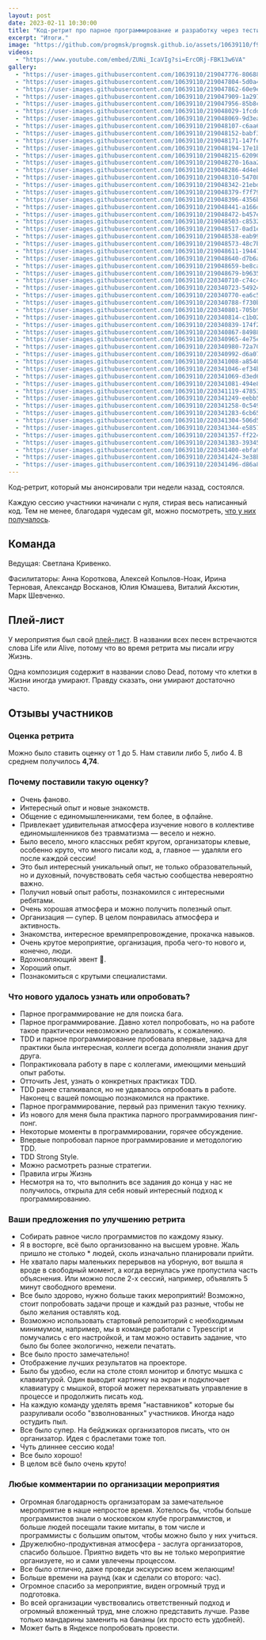 ```yaml
---
layout: post
date: 2023-02-11 10:30:00
title: "Код-ретрит про парное программирование и разработку через тестирование"
excerpt: "Итоги."
image: "https://github.com/progmsk/progmsk.github.io/assets/10639110/f9a65a9b-1b2b-40eb-9aab-5069e2fa92f2"
videos:
  - "https://www.youtube.com/embed/ZUNi_IcaVIg?si=ErcORj-FBK13w6VA"
gallery:
  - "https://user-images.githubusercontent.com/10639110/219047776-80688f56-d3cc-4f21-8476-c8364a95a39e.jpg"
  - "https://user-images.githubusercontent.com/10639110/219047804-5d0a4256-c7cb-49d0-9e1d-5f52f51ea88a.jpg"
  - "https://user-images.githubusercontent.com/10639110/219047862-60e9e4e8-5dcb-4f0d-b090-5aea2f8a1b8b.jpg"
  - "https://user-images.githubusercontent.com/10639110/219047909-1a2971d1-a588-42c2-9706-7407eed10936.jpg"
  - "https://user-images.githubusercontent.com/10639110/219047956-85b8cd9c-b7ee-4b66-b94f-1d405fcfaf72.jpg"
  - "https://user-images.githubusercontent.com/10639110/219048029-1fcddbbe-79ba-49db-8642-93d973b02c4d.jpg"
  - "https://user-images.githubusercontent.com/10639110/219048069-9d3ea819-b279-4022-ace8-90a59684ca1f.jpg"
  - "https://user-images.githubusercontent.com/10639110/219048107-c6aa62ac-4706-4483-98a0-2d303de41aaf.jpg"
  - "https://user-images.githubusercontent.com/10639110/219048152-babf3ba2-422c-4c7b-9e9c-51f7dcccea23.jpg"
  - "https://user-images.githubusercontent.com/10639110/219048171-147fee8b-943a-40b4-90e3-d660a73fc7a7.jpg"
  - "https://user-images.githubusercontent.com/10639110/219048194-17e1ba51-a018-469a-a0bb-8fc92bc27431.jpg"
  - "https://user-images.githubusercontent.com/10639110/219048215-62090dea-a46b-4ef6-ab5b-d3b1daba0dd4.jpg"
  - "https://user-images.githubusercontent.com/10639110/219048270-16aa2349-3bc1-419d-ba33-05d39b7eb082.jpg"
  - "https://user-images.githubusercontent.com/10639110/219048286-4d4eb2f6-9f50-4c23-b435-d3f0090d97c9.jpg"
  - "https://user-images.githubusercontent.com/10639110/219048310-54708cf7-33b1-438e-bf07-76d925532d78.jpg"
  - "https://user-images.githubusercontent.com/10639110/219048342-21ebd48e-d098-437c-9de2-d53c148dd19c.jpg"
  - "https://user-images.githubusercontent.com/10639110/219048379-f7f7928c-7854-4329-9965-36fd854e4c68.jpg"
  - "https://user-images.githubusercontent.com/10639110/219048396-4356bfc2-c3d3-4ad1-a187-64e8a95f191d.jpg"
  - "https://user-images.githubusercontent.com/10639110/219048441-a166d24a-d665-468b-b469-988cf69e11cc.jpg"
  - "https://user-images.githubusercontent.com/10639110/219048472-b457e052-8005-4dfb-b9cf-fc3c6c6f468f.jpg"
  - "https://user-images.githubusercontent.com/10639110/219048503-c8532c31-7dc2-45b2-b3ce-b7924bec02a5.jpg"
  - "https://user-images.githubusercontent.com/10639110/219048517-0ad1e911-75f9-4f0b-a11b-52dea6e72589.jpg"
  - "https://user-images.githubusercontent.com/10639110/219048538-eab992ee-aa30-4076-bdb7-9f7a2f9aa9b0.jpg"
  - "https://user-images.githubusercontent.com/10639110/219048573-48c7bf48-d298-4238-87e3-ca81631da47b.jpg"
  - "https://user-images.githubusercontent.com/10639110/219048611-194474c6-0b6c-41d0-b82e-20b951ed143e.jpg"
  - "https://user-images.githubusercontent.com/10639110/219048640-d7b6a2ad-8b82-4a1d-8648-608e46da57ba.jpg"
  - "https://user-images.githubusercontent.com/10639110/219048659-be8ca592-cc59-4070-8c95-9c64b86301d8.jpg"
  - "https://user-images.githubusercontent.com/10639110/219048679-b96353c5-b623-44e2-8d96-143eb3bd24e2.jpg"
  - "https://user-images.githubusercontent.com/10639110/220340710-c74c436d-c3fc-4843-9ba9-ceed40a157d6.jpg"
  - "https://user-images.githubusercontent.com/10639110/220340723-54924a8e-d91d-4655-b568-138f251e49d4.jpg"
  - "https://user-images.githubusercontent.com/10639110/220340770-ea6c576e-3f1b-4892-840a-bab5037bbfca.jpg"
  - "https://user-images.githubusercontent.com/10639110/220340788-f730bd04-ef78-403b-9d97-a95cd3b9ce6c.jpg"
  - "https://user-images.githubusercontent.com/10639110/220340801-705b9a48-8bff-4d6a-a96a-26242486f8e2.jpg"
  - "https://user-images.githubusercontent.com/10639110/220340814-c1b022e8-0439-4b28-bf89-bc44a620c4e1.jpg"
  - "https://user-images.githubusercontent.com/10639110/220340839-174f286c-8d73-49ba-9533-4024738a72b8.jpg"
  - "https://user-images.githubusercontent.com/10639110/220340867-84988a73-114e-4654-bd4c-12b707b7926f.jpg"
  - "https://user-images.githubusercontent.com/10639110/220340965-4e75e257-2f2e-495b-8d9f-6a0dffcf5aaa.jpg"
  - "https://user-images.githubusercontent.com/10639110/220340980-72a70da0-68e1-414f-8321-c39d4a5aa81b.jpg"
  - "https://user-images.githubusercontent.com/10639110/220340992-d6a07472-1c04-4b24-adf2-37f7729d61d3.jpg"
  - "https://user-images.githubusercontent.com/10639110/220341008-a85409c5-33e1-43a4-871f-f0da6cac6f32.jpg"
  - "https://user-images.githubusercontent.com/10639110/220341046-ef34b900-97d3-4466-b442-74ad31e27eb1.jpg"
  - "https://user-images.githubusercontent.com/10639110/220341069-d3ed69f5-56a2-480b-9cef-f662bea9af79.jpg"
  - "https://user-images.githubusercontent.com/10639110/220341081-494e8288-a83b-4de1-a445-d34b38bf83ac.jpg"
  - "https://user-images.githubusercontent.com/10639110/220341119-47853856-e2b0-438c-adea-a0ab49768779.jpg"
  - "https://user-images.githubusercontent.com/10639110/220341249-eebb599e-cb2d-4acb-a6b1-fb36faf67fea.jpg"
  - "https://user-images.githubusercontent.com/10639110/220341258-0c5492f0-ce8f-43f2-972b-843a61d1f448.jpg"
  - "https://user-images.githubusercontent.com/10639110/220341283-6cb65143-e434-4c10-982b-bc2e5c4330dd.jpg"
  - "https://user-images.githubusercontent.com/10639110/220341304-506d55d6-9da9-4886-81e9-faa3e25e91bf.jpg"
  - "https://user-images.githubusercontent.com/10639110/220341344-e5857f4a-59e8-42bd-97c4-4b04537751f3.jpg"
  - "https://user-images.githubusercontent.com/10639110/220341357-ff2249fd-18ac-47d3-b954-07b2e27a49a9.jpg"
  - "https://user-images.githubusercontent.com/10639110/220341383-39345f8b-e422-4759-8acb-262184ebe51c.jpg"
  - "https://user-images.githubusercontent.com/10639110/220341400-ebfa9c01-26c5-4a04-8634-335399245848.jpg"
  - "https://user-images.githubusercontent.com/10639110/220341424-3e38bb7f-cf10-44de-bacb-8e5c7f908089.jpg"
  - "https://user-images.githubusercontent.com/10639110/220341496-d86a8b51-c18b-48e9-a490-6f1f3bf2c897.jpg"
---
```


Код-ретрит, который мы анонсировали три недели назад, состоялся.

Каждую сессию участники начинали с нуля, стирая весь написанный код. Тем не менее, благодаря чудесам git, можно посмотреть, [что у них получалось](https://github.com/anton0xf/code-retreat-2023).

## Команда

Ведущая: Светлана Кривенко.

Фасилитаторы: Анна Короткова, Алексей Копылов-Ноак, Ирина Терновая, Александр Восканов, Юлия Юмашева, Виталий Аксютин, Марк Шевченко.

## Плей-лист

У мероприятия был свой [плей-лист](https://www.youtube.com/playlist?list=PL8RqidlMwIXxx4HgSiOYL0wh3TqHq5enz). В названии всех песен встречаются слова Life или Alive, потому что во время ретрита мы писали игру Жизнь.

Одна композиция содержит в названии слово Dead, потому что клетки в Жизни иногда умирают. Правду сказать, они умирают достаточно часто.

## Отзывы участников

### Оценка ретрита

Можно было ставить оценку от 1 до 5. Нам ставили либо 5, либо 4.
В среднем получилось **4,74**.

### Почему поставили такую оценку?

* Очень фаново.
* Интересный опыт и новые знакомств.
* Общение с единомышленниками, тем более, в офлайне.
* Привлекает удивительная атмосфера изучение нового в коллективе
  единомышленников без травматизма — весело и нежно.
* Было весело, много классных ребят кругом, организаторы клевые, особенно
  круто, что много писали код, а, главное — удаляли его после каждой сессии!
* Это был интересный уникальный опыт, не только образовательный, но и
  духовный, почувствовать себя частью сообщества невероятно важно.
* Получил новый опыт работы, познакомился с интересными ребятами.
* Очень хорошая атмосфера и можно получить полезный опыт.
* Организация — супер. В целом понравилась атмосфера и активность.
* Знакомства, интересное времяпрепровождение, прокачка навыков.
* Очень крутое мероприятие, организация, проба чего-то нового и, конечно, люди.
* Вдохновляющий эвент 🦄.
* Хороший опыт.
* Познакомиться с крутыми специалистами.

### Что нового удалось узнать или опробовать?

* Парное программирование не для поиска бага.
* Парное программирование. Давно хотел попробовать, но на работе такое
  практически невозможно реализовать, к сожалению.
* TDD и парное программирование пробовала впервые, задача для практики была
  интересная, коллеги всегда дополняли знания друг друга.
* Попрактиковала работу в паре с коллегами, имеющими меньший опыт работы.
* Отточить Jest, узнать о конкретных практиках TDD.
* TDD ранее сталкивался, но не удавалось опробовать в работе. Наконец с
  вашей помощью познакомился на практике.
* Парное программирование, первый раз применил такую технику.
* Из нового для меня была практика парного программирования пинг-понг.
* Некоторые моменты в программировании, горячее обсуждение.
* Впервые попробовал парное программирование и методологию TDD.
* TDD Strong Style.
* Можно расмотреть разные стратегии.
* Правила игры Жизнь
* Несмотря на то, что выполнить все задания до конца у нас не получилось,
  открыла для себя новый интересный подход к программированию.

### Ваши предложения по улучшению ретрита

* Собирать равное число программистов по каждому языку.
* Я в восторге, всё было организованно на высшем уровне.
  Жаль пришло не столько * людей, сколь изначально планировали прийти.
* Не хватало пары маленьких перерывов на уборную, вот вышла я вроде в
  свободный момент, а когда вернулась уже пропустила часть объяснения.
  Или можно после 2-х сессий, например, объявлять 5 минут свободного времени.
* Все было здорово, нужно больше таких мероприятий! Возможно, стоит
  попробовать задачи проще и каждый раз разные, чтобы не было желания оставлять код.
* Возможно использовать стартовый репозиторий с необходимым минимумом,
  например, мы в команде работали с Typescript и помучались с его настройкой, и там можно оставить задание, что было бы более экологично, нежели печатать.
* Все было просто замечательно!
* Отображение лучших результатов на проекторе.
* Было бы удобно, если на столе стоял монитор и блютус мышка с клавиатурой.
  Один выводит картинку на экран и подключает клавиатуру с мышкой, второй
  может перехватывать управление в процессе и продолжить писать код.
* На каждую команду уделять время "наставников" которые бы разруливали особо
  "взволнованных" участников. Иногда надо остудить пыл.
* Все было супер. На бейджиках организаторов писать, что он организатор.
  Идея с браслетами тоже топ.
* Чуть длиннее сессию кода!
* Все было хорошо!
* В целом всё было очень круто!

### Любые комментарии по организации мероприятия

* Огромная благодарность организаторам за замечательное мероприятие в наше
  непростое время. Хотелось бы, чтобы больше программистов знали о московском клубе программистов, и больше людей посещали такие митапы, в том числе и программисты с большим опытом, чтобы можно было у них учиться.
* Дружелюбно-продуктивная атмосфера - заслуга организаторов, спасибо большое.
  Приятно видеть что вы не только мероприятие организуете, но и сами увлечены процессом.
* Все было отлично, даже проведи экскурсию всем желающим!
* Больше времени на раунд (как и сделали со второго: час).
* Огромное спасибо за мероприятие, виден огромный труд и подготовка.
* Во всей организации чувствовались ответственный подход и огромный вложенный
  труд, мне сложно представить лучше. Разве только мандарины заменить на бананы (их просто есть удобней).
* Может быть в Яндексе попробовать провести.
